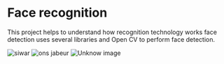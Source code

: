 # Face recognition 

This project helps to understand how recognition technology works face detection uses several libraries and Open CV to perform face detection.

![siwar](https://user-images.githubusercontent.com/109144779/206933414-c16b5ff0-6233-4a85-a37f-b8ef8aa7e572.PNG)
![ons jabeur](https://user-images.githubusercontent.com/109144779/206933421-320b94e7-8243-4387-8af6-48258fb867bc.PNG)
![Unknow image](https://user-images.githubusercontent.com/109144779/206933433-674004a0-1983-4594-a8db-90722fef84f0.PNG)
